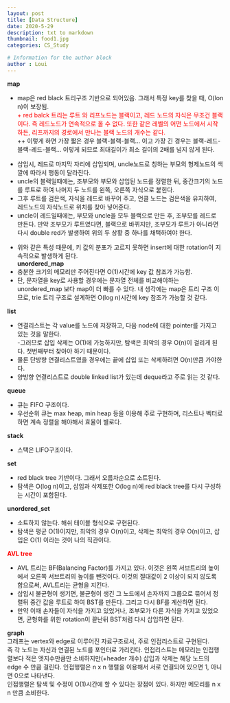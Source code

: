 ```yaml
---
layout: post
title: [Data Structure]
date: 2020-5-29
description: txt to markdown
thumbnail: food1.jpg
categories: CS_Study

# Information for the author block
author : Loui
---
```

 
**map**  
- map은 red black 트리구조 기반으로 되어있음. 그래서 특정 key를 찾을 때, O(lon n)이 보장됨.  
<span style="color:red">+ red balck 트리는 루트 와 리프노드는 블랙이고, 레드 노드의 자식은 무조건 블랙이다. 즉 레드노드가 연속적으로 올 수 없다. 또한 같은 레벨의 어떤 노드에서 시작하든, 리프까지의 경로에서 만나는 블랙 노드의 개수는 같다. </span>  
++ 이렇게 하면 가장 짧은 경우 블랙-블랙-블랙… 이고 가장 긴 경우는 블랙-레드-블랙-레드-블랙… 이렇게 되므로 최대길이가 최소 길이의 2배를 넘지 않게 된다.  
+ 삽입시, 레드로 마지막 자리에 삽입되며, uncle노드로 칭하는 부모의 형제노드의 색깔에 따라서 행동이 달라진다.  
+ uncle의 블랙일때에는, 조부모와 부모와 삽입된 노드를 정렬한 뒤, 중간크기의 노드를 루트로 하여 나머지 두 노드를 왼쪽, 오른쪽 자식으로 붙힌다.  
+ 그후 루트를 검은색, 자식을 레드로 바꾸어 주고, 언클 노드는 검은색을 유지하여, 레드노드의 자식노드로 위치를 찾아 넣어준다.  
+ uncle이 레드일때에는, 부모와 uncle을 모두 블랙으로 만든 후, 조부모를 레드로 만든다. 만약 조부모가 루트였다면, 블랙으로 바뀌지만, 조부모가 루트가 아니라면 다시 double red가 발생하여 위의 두 상황 중 하나를 채택하여야 한다.  
- 위와 같은 특성 때문에, 키 값의 분포가 고르지 못하면 insert에 대한 rotation이 지속적으로 발생하게 된다.  
**unordered_map**  
- 충분한 크기의 메모리만 주어진다면 O(1)시간에 key 값 참조가 가능함.  
- 단, 문자열을 key로 사용할 경우에는 문자열 전체를 비교해야하는 unordered_map 보다 map이 더 빠를 수 있다. 내 생각에는 map은 트리 구조 이므로, trie 트리 구조로 설계하면 O(log n)시간에 key 참조가 가능할 것 같다.  

**list**  
- 연결리스트는 각 value를 노드에 저장하고, 다음 node에 대한 pointer를 가지고 있는 것을 말한다.  
-그러므로 삽입 삭제는 O(1)에 가능하지만, 탐색은 최악의 경우 O(n)이 걸리게 된다. 첫번째부터 찾아야 하기 때문이다.  
- 물론 단방향 연결리스트였을 경우에는 끝에 삽입 또는 삭제하려면 O(n)만큼 가야한다.  
- 양방향 연결리스트로 double linked list가 있는데 deque라고 주로 읽는 것 같다.  

**queue**
- 큐는 FIFO 구조이다.  
- 우선순위 큐는 max heap, min heap 등을 이용해 주로 구현하며, 리스트나 벡터로 하면 계속 정렬을 해야해서 효율이 별로다.  

**stack**  
- 스택은 LIFO구조이다.  

**set**  
- red black tree 기반이다. 그래서 오름차순으로 소트된다.  
- 탐색은 O(log n)이고, 삽입과 삭제또한 O(log n)에 red black tree를 다시 구성하는 시간이 포함된다.  

**unordered_set**
- 소트하지 않는다. 해쉬 테이블 형식으로 구현된다.  
- 탐색은 평균 O(1)이지만, 최악의 경우 O(n)이고, 삭제는 최악의 경우 O(n)이고, 삽입은 O(1) 이라는 것이 나의 직관이다.  

<span style="color:red">**AVL tree**</span>  
- AVL 트리는 BF(Balancing Factor)를 가지고 있다. 이것은 왼쪽 서브트리의 높이에서 오른쪽 서브트리의 높이를 뺀것이다. 이것의 절대값이 2 이상이 되지 않도록 함으로써, AVL트리는 균형을 지킨다.  
- 삽입시 불균형이 생기면, 불균형이 생긴 그 노드에서 손자까지 그룹으로 묶어서 정렬뒤 중간 값을 루트로 하여 BST를 만든다. 그리고 다시 BF를 계산하면 된다.  
- 만약 이때 손자들이 자식을 가지고 있었거나, 조부모가 다른 자식을 가지고 있었으면, 균형화를 위한 rotation이 끝난뒤 BST처럼 다시 삽입하면 된다.  

**graph**  
그래프는 vertex와 edge로 이루어진 자료구조로서, 주로 인접리스트로 구현된다.  
즉 각 노드는 자신과 연결된 노드를 포인터로 가리킨다. 인접리스트는 메모리는 인접행렬보다 적은 엣지수만큼만 소비하지만(+header 개수) 삽입과 삭제는 해당 노드의 edge 수 만큼 걸린다.
인접행렬은 n x n 행렬을 이용해서 서로 연결되어 있으면 1, 아니면 0으로 나타낸다.  
인접행렬은 탐색 및 수정이 O(1)시간에 할 수 있다는 장점이 있다. 하지만 메모리를 n x n 만큼 소비한다.  


